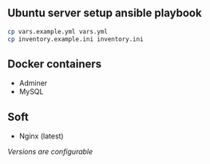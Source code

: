 ## Ubuntu server setup ansible playbook

```bash
cp vars.example.yml vars.yml
cp inventory.example.ini inventory.ini
```

## Docker containers
- Adminer
- MySQL

## Soft
- Nginx (latest)

*Versions are configurable*